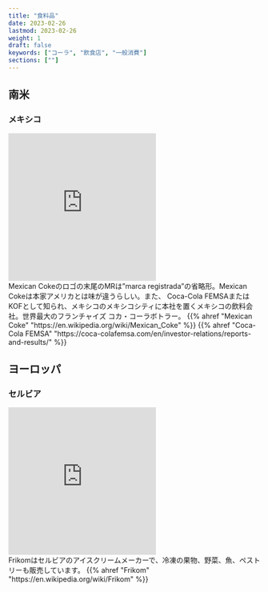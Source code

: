```yaml
---
title: "食料品"
date: 2023-02-26
lastmod: 2023-02-26
weight: 1
draft: false
keywords: ["コーラ", "飲食店", "一般消費"]
sections: [""]
---
```


## 南米
### メキシコ

<div class="googlemap-if">
<iframe src="https://www.google.com/maps/embed?pb=!4v1677590662224!6m8!1m7!1soOw-ms97E42K-OYYWvcglA!2m2!1d19.41771037263682!2d-99.1310003470417!3f16.406711929618382!4f3.4760229556364237!5f3.325193203789971" width="295" height="295" style="border:0;" allowfullscreen="" loading="lazy" referrerpolicy="no-referrer-when-downgrade"></iframe>

<div class="description">
Mexican Cokeのロゴの末尾のMRは”marca registrada”の省略形。Mexican Cokeは本家アメリカとは味が違うらしい。また、 Coca-Cola FEMSAまたはKOFとして知られ、メキシコのメキシコシティに本社を置くメキシコの飲料会社。世界最大のフランチャイズ コカ・コーラボトラー。
{{% ahref "Mexican Coke" "https://en.wikipedia.org/wiki/Mexican_Coke" %}}
{{% ahref "Coca-Cola FEMSA" "https://coca-colafemsa.com/en/investor-relations/reports-and-results/" %}}
</div>
</div>

## ヨーロッパ
### セルビア

<div class="googlemap-if">
<iframe src="https://www.google.com/maps/embed?pb=!4v1677456670237!6m8!1m7!1svvCQNNDfVQxdXz7c0sTkYg!2m2!1d43.31884589466517!2d21.89954152225962!3f333.088020712717!4f-7.293999454183336!5f3.325193203789971" width="295" height="295" style="border:0;" allowfullscreen="" loading="lazy" referrerpolicy="no-referrer-when-downgrade"></iframe>

<div class="description">
Frikomはセルビアのアイスクリームメーカーで、冷凍の果物、野菜、魚、ペストリーも販売しています。
{{% ahref "Frikom" "https://en.wikipedia.org/wiki/Frikom" %}}
</div>
</div>
